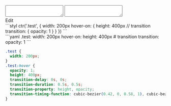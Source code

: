 <div data-size="260" class="code-cont" data-example="transition">
    <div class="code">
        <div class="code-wrap">
            <textarea id="stylus"></textarea>
            <textarea id="css"></textarea>
            <div class="edit-code">
                <span>Edit</span>
            </div>
        </div>
    </div>
</div>


<div data-size="260" data-examples="stylus"></div>
```styl
ctr('.test', {
  width: 200px
  hover-on: {
    height: 400px
    // transition
    transition: {
      opacity: 1
    }
  }
})
```

<div data-size="260" data-examples="yaml"></div>
```yaml
.test:
  width: 200px
  hover-on:
    height: 400px
    # transition
    transition:
      opacity: 1
```

```css
.test {
  width: 200px;
}
.test:hover {
  opacity: 1;
  height: 400px;
  transition-delay: 0s, 0s;
  transition-duration: 0.5s, 0.5s;
  transition-property: height, opacity;
  transition-timing-function: cubic-bezier(0.42, 0, 0.58, 1), cubic-bezier(0.42, 0, 0.58, 1);
}
```
<div class="cf"></div>
